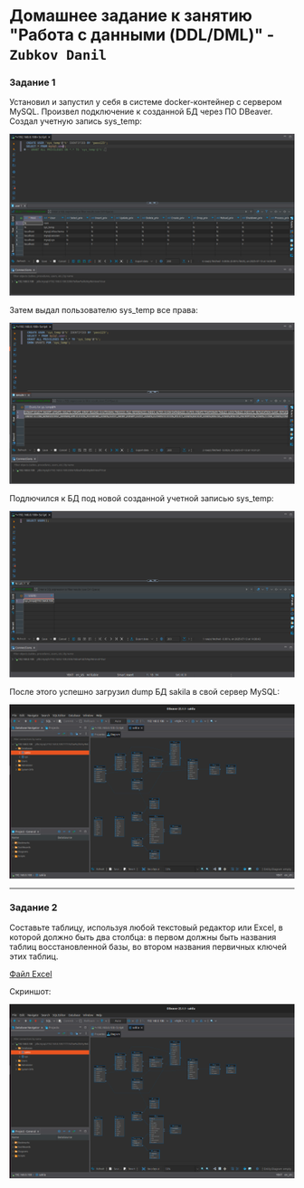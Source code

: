 # Домашнее задание к занятию "Работа с данными (DDL/DML)" - `Zubkov Danil`

### Задание 1

Установил и запустил у себя в системе docker-контейнер с сервером MySQL. Произвел подключение к созданной БД через ПО DBeaver.
Создал учетную запись sys_temp:

![Sys_temp_1](https://github.com/DoctorZub/netology_homeworks/blob/main/img/mysql_users.png)

Затем выдал пользователю sys_temp все права:

![Sys_temp_2](https://github.com/DoctorZub/netology_homeworks/blob/main/img/mysql_grants.png)

Подлючился к БД под новой созданной учетной записью sys_temp:

![Sys_temp_3](https://github.com/DoctorZub/netology_homeworks/blob/main/img/mysql_sys_temp.png)

После этого успешно загрузил dump БД sakila в свой сервер MySQL: 

![Sakila](https://github.com/DoctorZub/netology_homeworks/blob/main/img/mysql_sakila.png)

---

### Задание 2
Составьте таблицу, используя любой текстовый редактор или Excel, в которой должно быть два столбца: в первом должны быть названия таблиц восстановленной базы, во втором названия первичных ключей этих таблиц.

[Файл Excel](https://github.com/DoctorZub/netology_homeworks/blob/main/mysql_hw1/sakila.xlsx)

Скриншот:

![Sakila_table](https://github.com/DoctorZub/netology_homeworks/blob/main/img/mysql_sakila.png)
